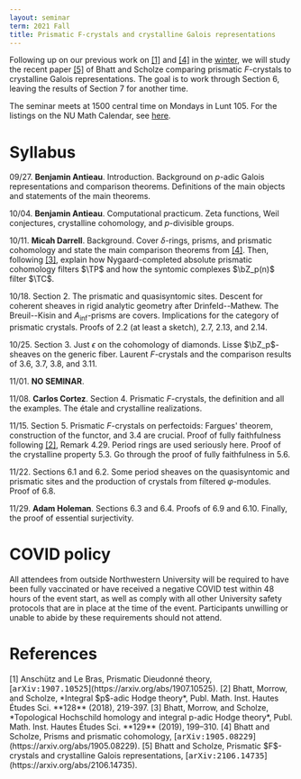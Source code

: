 ```yaml
---
layout: seminar
term: 2021 Fall
title: Prismatic F-crystals and crystalline Galois representations
---
```

<div style="display:none">
$
\newcommand\A{\mathrm{A}}
\newcommand\C{\mathrm{C}}
\newcommand\D{\mathrm{D}}
\newcommand\E{\mathrm{E}}
\newcommand\F{\mathrm{F}}
\newcommand\G{\mathrm{G}}
\newcommand\H{\mathrm{H}}
\newcommand\h{\mathrm{h}}
\newcommand\K{\mathrm{K}}
\newcommand\L{\mathrm{L}}
\newcommand\M{\mathrm{M}}
\newcommand\t{\mathrm{t}}
\newcommand{\bA}{\mathbf{A}}
\newcommand{\bG}{\mathbf{G}}
\newcommand{\bH}{\mathbf{H}}
\newcommand{\bT}{\mathbf{T}}
\newcommand{\bW}{\mathbf{W}}
\newcommand{\Gm}{\bG_m}
\newcommand\Ascr{\mathcal{A}}
\newcommand\Cscr{\mathcal{C}}
\newcommand\Dscr{\mathcal{D}}
\newcommand\Escr{\mathcal{E}}
\newcommand\Kscr{\mathcal{K}}
\newcommand\Lscr{\mathcal{L}}
\newcommand\Oscr{\mathcal{O}}
\newcommand\Perfscr{\mathcal{P}\mathrm{erf}}
\newcommand\Acscr{\mathcal{A}\mathrm{c}}
\newcommand\heart{\heartsuit}
\newcommand\cn{\mathrm{cn}}
\newcommand\op{\mathrm{op}}
\newcommand\gr{\mathrm{gr}}
\newcommand\Gr{\mathrm{Gr}}
\newcommand\fil{\mathrm{fil}}
\newcommand\Ho{\mathrm{Ho}}
\newcommand\dR{\mathrm{dR}}
\newcommand\HH{\mathrm{HH}}
\newcommand\HC{\mathrm{HC}}
\newcommand\HP{\mathrm{HP}}
\newcommand\TC{\mathrm{TC}}
\newcommand\TP{\mathrm{TP}}
\newcommand{\bMap}{\mathbf{Map}}
\newcommand{\End}{\mathrm{End}}
\newcommand{\Mod}{\mathrm{Mod}}
\newcommand{\coMod}{\mathrm{coMod}}
\newcommand{\Fun}{\mathrm{Fun}}
\newcommand{\bMap}{\mathbf{Map}}
\newcommand\bE{\mathbf{E}}
\newcommand\bZ{\mathbf{Z}}
\newcommand\bAM{\mathbf{AM}}
\newcommand\bLM{\mathbf{LM}}
\newcommand\Spec{\mathrm{Spec}}
\newcommand\CAlg{\mathrm{CAlg}}
\newcommand\aCAlg{\mathfrak{a}\CAlg}
\newcommand\dCAlg{\mathfrak{d}\CAlg}
$
</div>

Following up on our previous work on [\[1\]](#alb) and [\[4\]](#bs1) in the
[winter](http://127.0.0.1:4000/seminars/202101-pdt.html), we will
study the recent paper [\[5\]](#bs2) of Bhatt and Scholze comparing prismatic
$F$-crystals to crystalline Galois representations. The goal is to work through
Section 6, leaving the results of Section 7 for another time.

The seminar meets at 1500 central time on Mondays in Lunt 105.
For the listings on the NU Math Calendar, see
[here](https://www.math.northwestern.edu/events/seminars/index.html?group=ReThanp-Ge).

# Syllabus

09/27. **Benjamin Antieau**. Introduction. Background on $p$-adic Galois
representations and comparison theorems. Definitions of the main objects and
statements of the main theorems.

10/04. **Benjamin Antieau**. Computational practicum. Zeta functions, Weil conjectures, crystalline
cohomology, and $p$-divisible groups.

10/11. **Micah Darrell**. Background. Cover $\delta$-rings, prisms, and
prismatic cohomology and state the main comparison theorems from [\[4\]](#bs1).
Then, following [\[3\]](#bms2), explain how Nygaard-completed absolute prismatic cohomology filters $\TP$
and how the syntomic complexes $\bZ_p(n)$ filter $\TC$.

10/18. Section 2. The prismatic and quasisyntomic sites. Descent for coherent
sheaves in rigid analytic geometry after Drinfeld--Mathew. The Breuil--Kisin
and $A_{\mathrm{inf}}$-prisms are covers. Implications for the category of prismatic
crystals. Proofs of 2.2 (at least a sketch), 2.7, 2.13, and 2.14.

10/25. Section 3. Just $\epsilon$ on the cohomology of diamonds. Lisse $\bZ_p$-sheaves on the
generic fiber. Laurent $F$-crystals and the comparison results of 3.6, 3.7, 3.8, and 3.11.

11/01. **NO SEMINAR**.

11/08. **Carlos Cortez**. Section 4. Prismatic $F$-crystals, the definition and all the examples.
The étale and crystalline realizations.

11/15. Section 5. Prismatic $F$-crystals on perfectoids: Fargues' theorem,
construction of the functor,  and 3.4 are crucial. Proof of fully faithfulness following [\[2\]](#bms1), Remark 4.29.
Period rings are used seriously here. Proof of the crystalline property
5.3. Go through the proof of fully faithfulness in 5.6.

11/22. Sections 6.1 and 6.2. Some period sheaves on the quasisyntomic and
prismatic sites and the production of crystals from filtered $\varphi$-modules.
Proof of 6.8.

11/29. **Adam Holeman**. Sections 6.3 and 6.4. Proofs of 6.9 and 6.10. Finally, the proof of essential surjectivity.



# COVID policy

All attendees from outside Northwestern University will be required to have been fully vaccinated or have received a negative COVID test within 48 hours of the event start, as well as comply with all other University safety protocols that are in place at the time of the event. Participants unwilling or unable to abide by these requirements should not attend.


# References


<span id="alb">
[1] Anschütz and Le Bras, Prismatic Dieudonné theory, [<tt>arXiv:1907.10525</tt>](https://arxiv.org/abs/1907.10525).
</span>

<span id="bms1">
[2] Bhatt, Morrow, and Scholze, *Integral $p$-adic Hodge theory*, Publ. Math. Inst. Hautes Études Sci.
**128** (2018), 219-397.
</span>

<span id="bms2">
[3] Bhatt, Morrow, and Scholze, *Topological Hochschild homology and integral p-adic Hodge theory*, Publ. Math. Inst. Hautes Études Sci.
**129** (2019), 199–310.
</span>


<span id="bs1">
[4] Bhatt and Scholze, Prisms and prismatic cohomology,
    [<tt>arXiv:1905.08229</tt>](https://arxiv.org/abs/1905.08229).
</span>

<span id="bs2">
[5] Bhatt and Scholze, Prismatic $F$-crystals and crystalline Galois
representations,
[<tt>arXiv:2106.14735</tt>](https://arxiv.org/abs/2106.14735).
</span>


